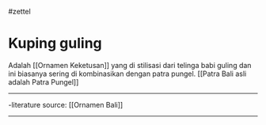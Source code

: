 #zettel

# Kuping guling
 Adalah [[Ornamen Keketusan]] yang di stilisasi dari telinga babi guling dan ini biasanya sering di kombinasikan dengan patra pungel. [[Patra Bali asli adalah Patra Pungel]]

---

-literature source: [[Ornamen Bali]]

---
